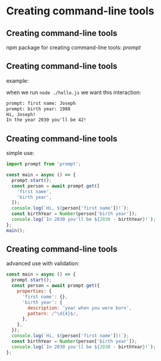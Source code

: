 # Creating command-line tools

## Creating command-line tools

npm package for creating command-line tools: _prompt_

## Creating command-line tools

example:

when we run `node ./hello.js` we want this interaction:

```txt
prompt: first name: Joseph
prompt: birth year: 1988
Hi, Joseph!
In the year 2030 you'll be 42!
```

## Creating command-line tools

simple use:

```js
import prompt from 'prompt';

const main = async () => {
  prompt.start();
  const person = await prompt.get([
    'first name',
    'birth year',
  ]);
  console.log(`Hi, ${person['first name']}!`);
  const birthYear = Number(person['birth year']);
  console.log(`In 2030 you'll be ${2030 - birthYear}!`);
};
main();
```

## Creating command-line tools

advanced use with validation:

```js
const main = async () => {
  prompt.start();
  const person = await prompt.get({
    properties: {
      'first name': {},
      'birth year': {
        description: 'year when you were born',
        pattern: /^\d{4}$/,
      },
    },
  });
  console.log(`Hi, ${person['first name']}!`);
  const birthYear = Number(person['birth year']);
  console.log(`In 2030 you'll be ${2030 - birthYear}!`);
};
```
